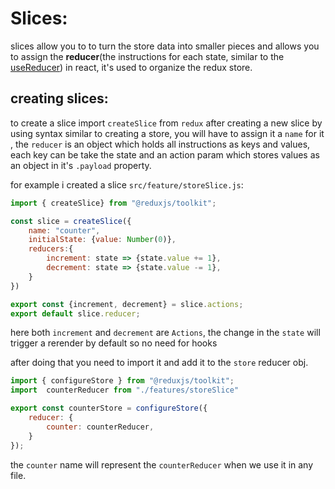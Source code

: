 # Slices:

slices allow you to to turn the store data into smaller pieces and allows you to assign the **reducer**(the instructions for each state, similar to the [useReducer](../React/Hooks.md#usereducerreducerfunction-initialstate)) in react, it's used to organize the redux store.


## creating slices:

to create a slice import `createSlice` from `redux` after creating a new slice by using syntax similar to creating a store, you will have to assign it a `name` for it , the `reducer` is an object which holds all instructions as keys and values, each key can be take the state and an action param which stores values as an object in it's `.payload` property.

for example i created a slice `src/feature/storeSlice.js`:
```javascript
import { createSlice} from "@reduxjs/toolkit";

const slice = createSlice({
    name: "counter",
    initialState: {value: Number(0)},
    reducers:{
        increment: state => {state.value += 1},
        decrement: state => {state.value -= 1},
    }
})

export const {increment, decrement} = slice.actions;
export default slice.reducer;
```

here both `increment` and `decrement` are `Actions`, the change in the `state` will trigger a rerender by default so no need for hooks

after doing that you need to import it and add it to the `store` reducer obj.

```javascript
import { configureStore } from "@reduxjs/toolkit";
import  counterReducer from "./features/storeSlice"

export const counterStore = configureStore({
    reducer: {
        counter: counterReducer,
    }
});
```

the `counter` name will represent the `counterReducer` when we use it in any file.